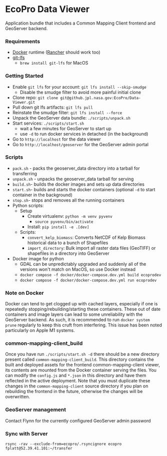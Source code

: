 # EcoPro Data Viewer

Application bundle that includes a Common Mapping Client frontend and GeoServer backend.

### Requirements

- [Docker](https://www.docker.com/) runtime ([Rancher](https://rancherdesktop.io/) should work too)
- [git-lfs](https://git-lfs.github.com/)
  - `brew install git-lfs` for MacOS

### Getting Started

- Enable `git lfs` for your account: `git lfs install --skip-smudge`
  - Disable the smudge filter to avoid more painful initial clone
- Clone repo: `git clone git@github.jpl.nasa.gov:EcoPro/Data-Viewer.git`
- Pull down git lfs artifacts: `git lfs pull`
- Reinstate the smudge filter: `git lfs install --force`
- Unpack the GeoServer data bundle: `./scripts/unpack.sh`
- Start services: `./scripts/start.sh`
  - wait a few minutes for GeoServer to start up
  - use `-d` to run docker services in detached (in the background)
- Go to `http://localhost` for the data viewer
- Go to `http://localhost/geoserver` for the GeoServer admin portal

### Scripts

- `pack.sh` - packs the geoserver_data directory into a tarball for transferring
- `unpack.sh` - unpacks the geoserver_data tarball for serving
- `build.sh`- builds the docker images and sets up data directories
- `start.sh`- builds and starts the docker containers (optional `-d` to start container in the background)
- `stop.sh`- stops and removes all the running containers
- Python scripts:
  - Setup
    - Create virtualenv: `python -m venv pyvenv`
      - `source pyvenv/bin/activate`
    - Install: `pip install -e .[dev]`
  - Scripts:
    - `convert_kelp_biomass`: Converts NetCDF of Kelp Biomass historical data to a bunch of Shapefiles
    - `import_directory`: Bulk import all raster data files (GeoTIFF) or shapefiles in a directory into GeoServer
- Docker image for python
  - GDAL can be unpredictably upgraded and suddenly all of the versions won't match on MacOS, so use Docker instead
  - `docker compose -f docker/docker-compose.dev.yml build ecoprodev`
  - `docker compose -f docker/docker-compose.dev.yml run ecoprodev`

### Note on Docker

Docker can tend to get clogged up with cached layers, especially if one is repeatedly stopping/rebuilding/starting these containers. These out of date containers and image layers can lead to some unreliability with the GeoServer backend. As such, it is recommended to run `docker system prune` regularly to keep this cruft from interfering. This issue has been noted particularly on Apple M1 systems.

### common-mapping-client_build

Once you have run `./scripts/start.sh -d` there should be a new directory present called `common-mapping-client_build`. This directory contains the built and deployed assets for the frontend common-mapping-client viewer, its contents are mounted from the Docker container serving the files. You can modify the `config.js` and `*.json` in this directory and have them reflected in the active deployment. Note that you must duplicate these changes in the `common-mapping-client` source directory if you plan on rebuilding the frontend in the future, otherwise the changes will be overwritten.

### GeoServer management

Contact Flynn for the currently configured GeoServer admin password

### Sync with Server

`rsync -rav --exclude-from=ecopro/.rsyncignore ecopro fplatt@52.39.41.101:~/transfer`
